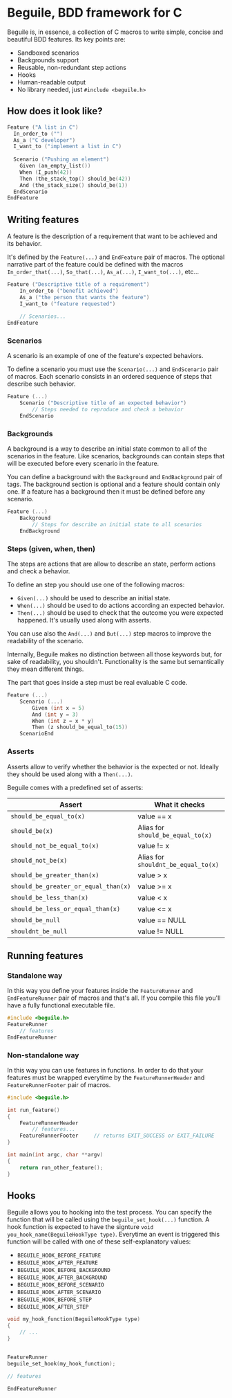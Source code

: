 Beguile,  BDD framework for C
==============================

Beguile is, in essence, a collection of C macros to write simple, concise and beautiful BDD features. Its key points are:

* Sandboxed scenarios
* Backgrounds support
* Reusable, non-redundant step actions
* Hooks
* Human-readable output
* No library needed, just `#include <beguile.h>`

## How does it look like?

```c
Feature ("A list in C")
  In_order_to ("")
  As_a ("C developer")
  I_want_to ("implement a list in C")
  
  Scenario ("Pushing an element")
    Given (an_empty_list())
    When (I_push(42))
    Then (the_stack_top() should_be(42))
    And (the_stack_size() should_be(1))
  EndScenario
EndFeature
```

## Writing features

A feature is the description of a requirement that want to be achieved and its behavior.

It's defined by the `Feature(...)` and `EndFeature` pair of macros.
The optional narrative part of the feature could be defined with the macros `In_order_that(...)`, `So_that(...)`, `As_a(...)`, `I_want_to(...)`, etc...

```c
Feature ("Descriptive title of a requirement")
    In_order_to ("benefit achieved")
    As_a ("the person that wants the feature")
    I_want_to ("feature requested")
    
    // Scenarios...
EndFeature
```

### Scenarios

A scenario is an example of one of the feature's expected behaviors.

To define a scenario you must use the `Scenario(...)` and `EndScenario` pair of macros.
Each scenario consists in an ordered sequence of steps that describe such behavior.

```c
Feature (...)
    Scenario ("Descriptive title of an expected behavior")
        // Steps needed to reproduce and check a behavior
    EndScenario
```

### Backgrounds

A background is a way to describe an initial state common to all of the scenarios in the feature. Like scenarios, backgrounds can contain steps that will be executed before every scenario in the feature.

You can define a background with the `Background` and `EndBackground` pair of tags.
The background section is optional and a feature should contain only one.
If a feature has a background then it must be defined before any scenario.

```c
Feature (...)
    Background
        // Steps for describe an initial state to all scenarios
    EndBackground
```

### Steps (given, when, then)

The steps are actions that are allow to describe an state, perform actions and check a behavior.

To define an step you should use one of the following macros:
* `Given(...)` should be used to describe an initial state.
* `When(...)` should be used to do actions according an expected behavior.
* `Then(...)` should be used to check that the outcome you were expected happened. It's usually used along with asserts.

You can use also the `And(...)` and `But(...)` step macros to improve the readability of the scenario.

Internally, Beguile makes no distinction between all those keywords but, for sake of readability, you shouldn't. Functionality is the same but semantically they mean different things.

The part that goes inside a step must be real evaluable C code.

```c
Feature (...)
    Scenario (...)
        Given (int x = 5)
        And (int y = 3)
        When (int z = x * y)
        Then (z should_be_equal_to(15))
    ScenarioEnd
```

### Asserts

Asserts allow to verify whether the behavior is the expected or not. Ideally they should be used along with a `Then(...)`.

Beguile comes with a predefined set of asserts:

| Assert                                  | What it checks                      |
|-----------------------------------------|-------------------------------------|
| `should_be_equal_to(x)`                 | value == x                          |
| `should_be(x)`                          | Alias for `should_be_equal_to(x)`   |
| `should_not_be_equal_to(x)`             | value != x                          |
| `should_not_be(x)`                      | Alias for `shouldnt_be_equal_to(x)` |
| `should_be_greater_than(x)`             | value > x                           |
| `should_be_greater_or_equal_than(x)`    | value >= x                          |
| `should_be_less_than(x)`                | value < x                           |
| `should_be_less_or_equal_than(x)`       | value <= x                          |
| `should_be_null`                        | value == NULL                       |
| `shouldnt_be_null`                      | value != NULL                       |

## Running features

### Standalone way

In this way you define your features inside the `FeatureRunner` and `EndFeatureRunner` pair of macros and that's all. If you compile this file you'll have a fully functional executable file.

```c
#include <beguile.h>
FeatureRunner
    // features
EndFeatureRunner
```

### Non-standalone way

In this way you can use features in functions. In order to do that your features must be wrapped everytime by the `FeatureRunnerHeader` and `FeatureRunnerFooter` pair of macros.

```c
#include <beguile.h>

int run_feature()
{
    FeatureRunnerHeader
        // features...
    FeatureRunnerFooter     // returns EXIT_SUCCESS or EXIT_FAILURE
}

int main(int argc, char **argv)
{
    return run_other_feature();
}
```

## Hooks

Beguile allows you to hooking into the test process. You can specify the function that will be called using the `beguile_set_hook(...)` function. A hook function is expected to have the signture `void you_hook_name(BeguileHookType type)`. Everytime an event is triggered this function will be called with one of these self-explanatory values:

* `BEGUILE_HOOK_BEFORE_FEATURE`
* `BEGUILE_HOOK_AFTER_FEATURE`
* `BEGUILE_HOOK_BEFORE_BACKGROUND`
* `BEGUILE_HOOK_AFTER_BACKGROUND`
* `BEGUILE_HOOK_BEFORE_SCENARIO`
* `BEGUILE_HOOK_AFTER_SCENARIO`
* `BEGUILE_HOOK_BEFORE_STEP`
* `BEGUILE_HOOK_AFTER_STEP`


```c
void my_hook_function(BeguileHookType type)
{
    // ...
}


FeatureRunner
beguile_set_hook(my_hook_function);

// features

EndFeatureRunner











